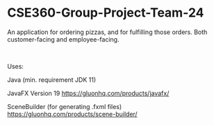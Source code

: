 # CSE360-Group-Project-Team-24
An application for ordering pizzas, and for fulfilling those orders. Both customer-facing and employee-facing.

&nbsp;  

Uses:

Java (min. requirement JDK 11)

JavaFX Version 19
https://gluonhq.com/products/javafx/

SceneBuilder (for generating .fxml files)
https://gluonhq.com/products/scene-builder/

